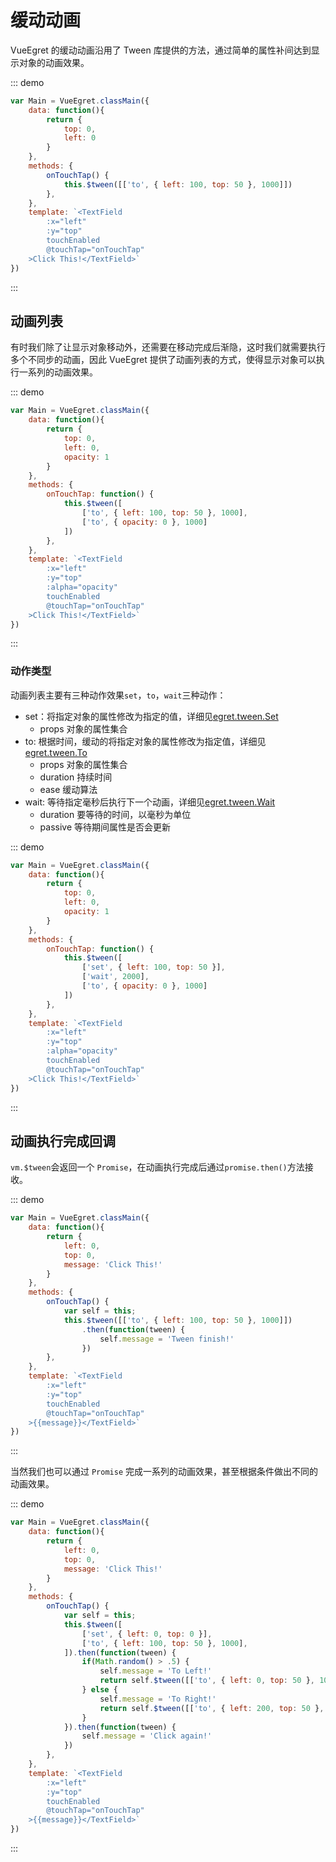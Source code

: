 # 缓动动画

VueEgret 的缓动动画沿用了 Tween 库提供的方法，通过简单的属性补间达到显示对象的动画效果。

::: demo

```javascript
var Main = VueEgret.classMain({
    data: function(){
        return {
            top: 0,
            left: 0
        }
    },
    methods: {
        onTouchTap() {
            this.$tween([['to', { left: 100, top: 50 }, 1000]])
        },
    },
    template: `<TextField 
        :x="left"
        :y="top"
        touchEnabled
        @touchTap="onTouchTap"
    >Click This!</TextField>`
})
```

:::

## 动画列表

有时我们除了让显示对象移动外，还需要在移动完成后渐隐，这时我们就需要执行多个不同步的动画，因此 VueEgret 提供了动画列表的方式，使得显示对象可以执行一系列的动画效果。

::: demo

```javascript
var Main = VueEgret.classMain({
    data: function(){
        return {
            top: 0,
            left: 0,
            opacity: 1
        }
    },
    methods: {
        onTouchTap: function() {
            this.$tween([
                ['to', { left: 100, top: 50 }, 1000],
                ['to', { opacity: 0 }, 1000]
            ])
        },
    },
    template: `<TextField 
        :x="left"
        :y="top"
        :alpha="opacity"
        touchEnabled
        @touchTap="onTouchTap"
    >Click This!</TextField>`
})
```

:::

### 动作类型

动画列表主要有三种动作效果`set`，`to`，`wait`三种动作：

- set：将指定对象的属性修改为指定的值，详细见[egret.tween.Set](http://developer.egret.com/cn/apidoc/index/name/egret.tween.Set)
    - props 对象的属性集合
- to: 根据时间，缓动的将指定对象的属性修改为指定值，详细见[egret.tween.To](http://developer.egret.com/cn/apidoc/index/name/egret.tween.To)
    - props 对象的属性集合
    - duration 持续时间
    - ease 缓动算法
- wait: 等待指定毫秒后执行下一个动画，详细见[egret.tween.Wait](http://developer.egret.com/cn/apidoc/index/name/egret.tween.Wait)
    - duration 要等待的时间，以毫秒为单位
    - passive 等待期间属性是否会更新

::: demo

```javascript
var Main = VueEgret.classMain({
    data: function(){
        return {
            top: 0,
            left: 0,
            opacity: 1
        }
    },
    methods: {
        onTouchTap: function() {
            this.$tween([
                ['set', { left: 100, top: 50 }],
                ['wait', 2000],
                ['to', { opacity: 0 }, 1000]
            ])
        },
    },
    template: `<TextField 
        :x="left"
        :y="top"
        :alpha="opacity"
        touchEnabled
        @touchTap="onTouchTap"
    >Click This!</TextField>`
})
```

:::

## 动画执行完成回调

`vm.$tween`会返回一个 `Promise`，在动画执行完成后通过`promise.then()`方法接收。

::: demo

```javascript
var Main = VueEgret.classMain({
    data: function(){
        return {
            left: 0,
            top: 0,
            message: 'Click This!'
        }
    },
    methods: {
        onTouchTap() {
            var self = this;
            this.$tween([['to', { left: 100, top: 50 }, 1000]])
                .then(function(tween) {
                    self.message = 'Tween finish!'
                })
        },
    },
    template: `<TextField 
        :x="left"
        :y="top"
        touchEnabled
        @touchTap="onTouchTap"
    >{{message}}</TextField>`
})
```

:::

当然我们也可以通过 `Promise` 完成一系列的动画效果，甚至根据条件做出不同的动画效果。

::: demo

```javascript
var Main = VueEgret.classMain({
    data: function(){
        return {
            left: 0,
            top: 0,
            message: 'Click This!'
        }
    },
    methods: {
        onTouchTap() {
            var self = this;
            this.$tween([
                ['set', { left: 0, top: 0 }],
                ['to', { left: 100, top: 50 }, 1000],
            ]).then(function(tween) {
                if(Math.random() > .5) {
                    self.message = 'To Left!'
                    return self.$tween([['to', { left: 0, top: 50 }, 1000]])
                } else {
                    self.message = 'To Right!'
                    return self.$tween([['to', { left: 200, top: 50 }, 1000]])
                }
            }).then(function(tween) {
                self.message = 'Click again!'
            })
        },
    },
    template: `<TextField 
        :x="left"
        :y="top"
        touchEnabled
        @touchTap="onTouchTap"
    >{{message}}</TextField>`
})
```

:::